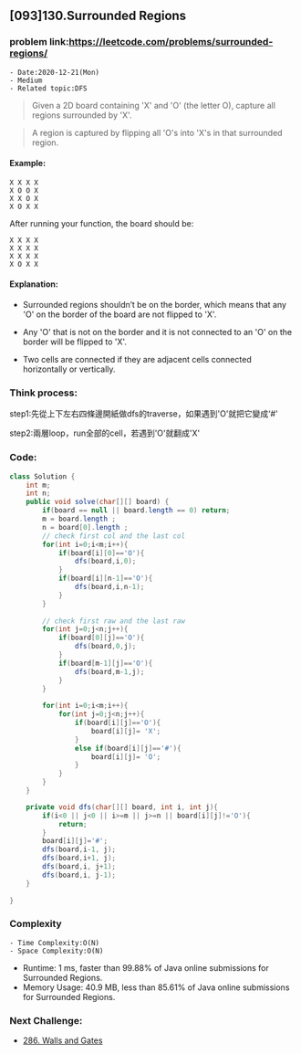 ## [093]130.Surrounded Regions

### problem link:https://leetcode.com/problems/surrounded-regions/

```
- Date:2020-12-21(Mon)
- Medium
- Related topic:DFS
```

> Given a 2D board containing 'X' and 'O' (the letter O), capture all regions surrounded by 'X'.

>A region is captured by flipping all 'O's into 'X's in that surrounded region.

#### Example:

```
X X X X
X O O X
X X O X
X O X X
```
After running your function, the board should be:

```
X X X X
X X X X
X X X X
X O X X
```

#### Explanation:

- Surrounded regions shouldn’t be on the border, which means that any 'O' on the border of the board are not flipped to 'X'. 

- Any 'O' that is not on the border and it is not connected to an 'O' on the border will be flipped to 'X'.
 
- Two cells are connected if they are adjacent cells connected horizontally or vertically.

### Think process:

step1:先從上下左右四條邊開紙做dfs的traverse，如果遇到'O'就把它變成‘#'

step2:兩層loop，run全部的cell，若遇到'O'就翻成'X'

### Code:

```java
class Solution {
    int m;
    int n;
    public void solve(char[][] board) {
        if(board == null || board.length == 0) return;
        m = board.length ;
        n = board[0].length ;
        // check first col and the last col
        for(int i=0;i<m;i++){
            if(board[i][0]=='O'){
                dfs(board,i,0);
            } 
            if(board[i][n-1]=='O'){
                dfs(board,i,n-1);
            } 
        }
        
        // check first raw and the last raw
        for(int j=0;j<n;j++){
            if(board[0][j]=='O'){
                dfs(board,0,j);
            } 
            if(board[m-1][j]=='O'){
                dfs(board,m-1,j);
            }
        }
        
        for(int i=0;i<m;i++){
            for(int j=0;j<n;j++){
                if(board[i][j]=='O'){
                    board[i][j]= 'X';
                }
                else if(board[i][j]=='#'){
                    board[i][j]= 'O';
                }
            }
        }   
    }

    private void dfs(char[][] board, int i, int j){
        if(i<0 || j<0 || i>=m || j>=n || board[i][j]!='O'){
            return;
        }
        board[i][j]='#';
        dfs(board,i-1, j);
        dfs(board,i+1, j);
        dfs(board,i, j+1);
        dfs(board,i, j-1);
    }
    
}
```

### Complexity

```
- Time Complexity:O(N)
- Space Complexity:O(N)
```



- Runtime: 1 ms, faster than 99.88% of Java online submissions for Surrounded Regions.
- Memory Usage: 40.9 MB, less than 85.61% of Java online submissions for Surrounded Regions.

### Next Challenge:
- [286. Walls and Gates](https://leetcode.com/problems/walls-and-gates/)
